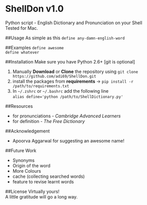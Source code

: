 # ShellDon v1.0
Python script - English Dictionary and Pronunciation on your Shell <br>
Tested for Mac.

##Usage
As simple as this ```define any-damn-english-word```

##Examples
```define awesome```<br>
```define whatever```

##Installation
Make sure you have Python 2.6+ [git is optional]
1.  Manually **Download** or **Clone** the repository using ```git clone https://github.com/adi69/ShellDon.git```
2.  install the packages from **requirements** -> ```pip install -r /path/to/requirements.txt``` 
3.  In ```~/.zshrc``` or ```~/.bashrc``` add the following line <br>
```alias define='python /path/to/ShellDictionary.py'```

##Resources
* for pronunciations - *Cambridge Advanced Learners*
* for definition     - *The Free Dictionary*

##Acknowledgement
* Apoorva Aggarwal for suggesting an awesome name!

##Future Work
* Synonyms
* Origin of the word
* More Colours
* cache (collecting searched words)
* feature to revise learnt words

##License
Virtually yours! <br>
A little gratitude will go a long way.
